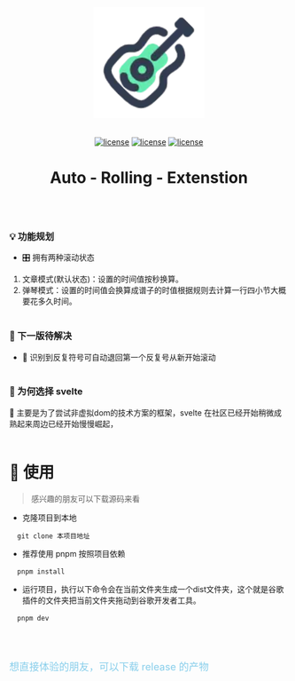 <div align="center"> 
  <img alt="CoderQ" width="200" height="200" src="https://raw.githubusercontent.com/QYMeiriv/image-host/master/guitar.4o4w6oowbca0.webp">
  <br> <br>

  [![license](https://img.shields.io/badge/Svelte-3.46.6-orange?logo=Svelte)](LICENSE)
  [![license](https://img.shields.io/badge/Vite-2.9.1-blueviolet?logo=Vite)](LICENSE)
  [![license](https://img.shields.io/badge/TypeScript-4.6.3"-blue?logo=TypeScript)](LICENSE)

  <h1> Auto - Rolling - Extenstion </h1>
</div>
 <br> <br>

### 💡 功能规划

- 🎛 拥有两种滚动状态
1. 文章模式(默认状态)：设置的时间值按秒换算。
2. 弹琴模式：设置的时间值会换算成谱子的时值根据规则去计算一行四小节大概要花多久时间。
 <br> <br>

### 🔭 下一版待解决

- 🎵 识别到反复符号可自动退回第一个反复号从新开始滚动
 <br> <br>

### 🧬 为何选择 svelte

🤩 主要是为了尝试非虚拟dom的技术方案的框架，svelte 在社区已经开始稍微成熟起来周边已经开始慢慢崛起，
 <br> <br>

# 🦄 使用

> 感兴趣的朋友可以下载源码来看

- 克隆项目到本地

```shell
  git clone 本项目地址
```

- 推荐使用 pnpm 按照项目依赖

```shell
  pnpm install
```

- 运行项目，执行以下命令会在当前文件夹生成一个dist文件夹，这个就是谷歌插件的文件夹把当前文件夹拖动到谷歌开发者工具。

```shell
  pnpm dev
```

<br> <br>

 <p style="color: skyblue; font-size: 18px">想直接体验的朋友，可以下载 release 的产物</p>
